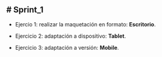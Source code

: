 <h2># Sprint_1</h2>

  - Ejercio 1: realizar la maquetación en formato: **Escritorio**.
  
  - Ejercicio 2: adaptación a dispositivo: **Tablet**.
    
  - Ejercicio 3: adaptación a versión: **Mobile**.
